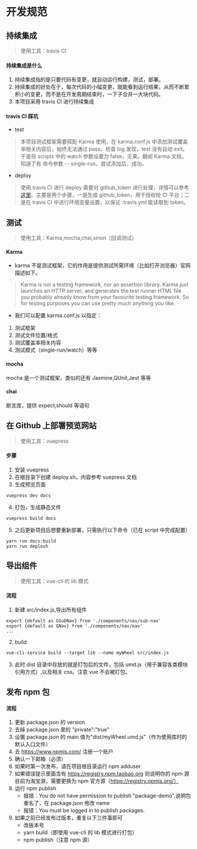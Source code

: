 # 开发规范

## 持续集成
> 使用工具：travis CI
#### 持续集成是什么
1. 持续集成指的是只要代码有变更，就自动运行构建，测试，部署。
2. 持续集成的好处在于，每次代码的小幅变更，就能看到运行结果，从而不断累积小的变更，而不是在开发周期结束时，一下子合并一大块代码。
3. 本项目采用 travis CI 进行持续集成
#### travis CI 踩坑
* test
> 本项目测试框架需要搭配 Karma 使用。在 karma.conf.js 中添加测试覆盖率相关内容后，始终无法通过 pass。检查 log 发现，test 没有自动 exit。于是将 scripts 中的 watch 参数设置为 false，无果。翻阅 Karma 文档，知道了有 命令参数 -- single-run。尝试添加后，成功。 
* deploy
> 使用 travis CI 进行 deploy 需要对 github_token 进行处理，详情可以参考[这里](https://docs.travis-ci.com/user/deployment/pages/#setting-the-github-token)。主要是两个步骤，一是生成 github_token，用于授权给 CI 平台；二是在 travis CI 中进行环境变量设置，以保证 .travis.yml 能读取到 token。

## 测试
> 使用工具：Karma,mocha,chai,sinon（回调测试）
#### Karma
* karma 不是测试框架，它的作用是提供测试所需环境（比如打开浏览器）官网描述如下。
> Karma is not a testing framework, nor an assertion library. Karma just launches an HTTP server, and generates the test runner HTML file you probably already know from your favourite testing framework. So for testing purposes you can use pretty much anything you like. 
* 我们可以配置 karma.conf.js 以指定：
1. 测试框架
2. 测试文件位置/格式
3. 测试覆盖率相关内容
4. 测试模式（single-run/watch）等等

#### mocha
mocha 是一个测试框架，类似的还有 Jasmine,QUnit,Jest 等等

#### chai
断言库，提供 expect,should 等语句


## 在 Github 上部署预览网站 
> 使用工具：vuepress
#### 步骤 
1. 安装 vuepress
2. 在根目录下创建 deploy.sh，内容参考 vuepress 文档
3. 生成预览页面
``` 
vuepress dev docs  
```
4. 打包，生成静态文件
```
vuepress build docs
```
5. 之后更新项目后想要重新部署，只需执行以下命令（已在 script 中完成配置）
```
yarn run docs:build
yarn run deplosh
``` 

## 导出组件
> 使用工具：vue-cli 的 lib 模式
#### 流程
1. 新建 src/index.js,导出所有组件
```
export {default as GSubNav} from './components/nav/sub-nav'
export {default as GNav} from './components/nav/nav'
...
```  
2. build
```
vue-cli-service build --target lib --name myWheel src/index.js
```
3. 此时 dist 目录中存放的就是打包后的文件，包括 umd.js（用于兼容各类模块引用方式）,以及相关 css。注意 vue 不会被打包。


## 发布 npm 包
#### 流程
1. 更新 package.json 的 version
2. 去掉 package.json 里的 "private":"true"
3. 设置 package.json 的 main 值为"dist/myWheel.umd.js"（作为使用库时的默认入口文件）
4. 去 https://www.npmjs.com/ 注册一个账户
5. 确认一下邮箱（必须）
6. 如果时第一次发布，请在项目根目录运行 npm adduser
7. 如果错误提示里面含有 https://registry.npm.taobao.org 则说明你的 npm 源目前为淘宝源，需要更换为 npm 官方源（https://registry.npmjs.org/）
8. 运行 npm publish
    * 报错：You do not have permission to publish "package-demo".说明包重名了，在 package.json 修改 name
    * 报错：You must be logged in to publish packages.
9. 如果之前已经发布过版本，重复以下三件事即可
    * 改版本号
    * yarn build（即使用 vue-cli 的 lib 模式进行打包）
    * npm publish（注意 npm 源）    
